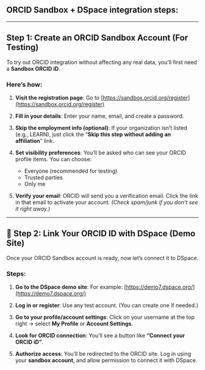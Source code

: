 
## ORCID Sandbox + DSpace integration steps:

---

## Step 1: Create an ORCID Sandbox Account (For Testing)

To try out ORCID integration without affecting any real data, you’ll first need a **Sandbox ORCID iD**.

###  Here’s how:

1. **Visit the registration page**:
   Go to [https://sandbox.orcid.org/register](https://sandbox.orcid.org/register)

2. **Fill in your details**:
   Enter your name, email, and create a password.

3. **Skip the employment info (optional)**:
   If your organization isn’t listed (e.g., LEARN), just click the “**Skip this step without adding an affiliation**” link.

4. **Set visibility preferences**:
   You’ll be asked who can see your ORCID profile items. You can choose:

   * Everyone (recommended for testing)
   * Trusted parties
   * Only me

5. **Verify your email**:
   ORCID will send you a verification email. Click the link in that email to activate your account.
   *(Check spam/junk if you don’t see it right away.)*

---

## 🔗 Step 2: Link Your ORCID ID with DSpace (Demo Site)

Once your ORCID Sandbox account is ready, now let’s connect it to DSpace.

###  Steps:

1. **Go to the DSpace demo site**:
   For example: [https://demo7.dspace.org/](https://demo7.dspace.org/)

2. **Log in or register**:
   Use any test account. (You can create one if needed.)

3. **Go to your profile/account settings**:
   Click on your username at the top right → select **My Profile** or **Account Settings**.

4. **Look for ORCID connection**:
   You’ll see a button like **“Connect your ORCID iD”**.

5. **Authorize access**:
   You’ll be redirected to the ORCID site.
   Log in using your **sandbox account**, and allow permission to connect it with DSpace.


